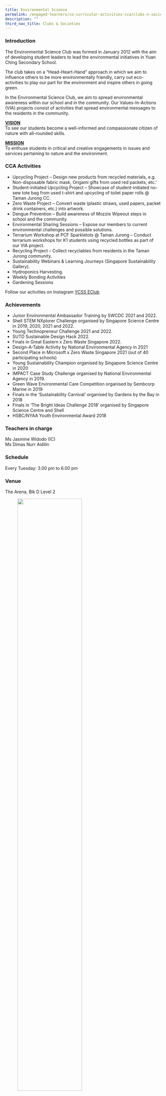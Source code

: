 ```yaml
---
title: Environmental Science
permalink: /engaged-learners/co-curricular-activities-cca/clubs-n-societies/environmental-science/
description: ""
third_nav_title: Clubs & Societies
---
```

### Introduction

The Environmental Science Club was formed in January 2012 with the aim of developing student leaders to lead the environmental initiatives in Yuan Ching Secondary School.  

The club takes on a “Head-Heart-Hand” approach in which we aim to influence others to be more environmentally friendly, carry out eco-activities to play our part for the environment and inspire others in going green.

In the Environmental Science Club, we aim to spread environmental awareness within our school and in the community. Our Values-In-Actions (VIA) projects consist of activities that spread environmental messages to the residents in the community.

<u><Strong> VISION </strong></u><br>
To see our students become a well-informed and compassionate citizen of nature with all-rounded skills.  

<u><strong> MISSION </strong></u><br>
To enthuse students in critical and creative engagements in issues and services pertaining to nature and the environment.

### CCA Activities

*   Upcycling Project – Design new products from recycled materials, e.g. Non-disposable fabric mask, Origami gifts from used red packets, etc.’
*   Student-initiated Upcycling Project – Showcase of student-initiated no-sew tote bag from used t-shirt and upcycling of toilet paper rolls @ Taman Jurong CC.
*   Zero Waste Project – Convert waste (plastic straws, used papers, packet drink containers, etc.) into artwork.
*   Dengue Prevention – Build awareness of Mozzie Wipeout steps in school and the community.
*   Environmental Sharing Sessions – Expose our members to current environmental challenges and possible solutions.
*   Terrarium Workshop at PCF Sparkletots @ Taman Jurong – Conduct terrarium workshops for K1 students using recycled bottles as part of our VIA project.
*   Recycling Project – Collect recyclables from residents in the Taman Jurong community.
*   Sustainability Webinars & Learning Journeys (Singapore Sustainability Gallery).
*   Hydroponics Harvesting.
*   Weekly Bonding Activities
*   Gardening Sessions

Follow our activities on Instagram [YCSS EClub](https://www.instagram.com/ycss.eclub)

### Achievements

*   Junior Environmental Ambassador Training by SWCDC 2021 and 2022.
*   Shell STEM NXplorer Challenge organised by Singapore Science Centre in 2019, 2020, 2021 and 2022. 
*   Young Technopreneur Challenge 2021 and 2022.
*   SUTD Sustainable Design Hack 2022.
*   Finals in Great Eastern x Zero Waste Singapore 2022.
*   Design-A-Table Activity by National Environmental Agency in 2021
*   Second Place in Microsoft x Zero Waste Singapore 2021 (out of 40 participating schools)
*   Young Sustainability Champion organised by Singapore Science Centre in 2020
*   IMPACT Case Study Challenge organised by National Environmental Agency in 2019.
*   Green Wave Environmental Care Competition organised by Sembcorp Marine in 2019
*   Finals in the ‘Sustainability Carnival’ organised by Gardens by the Bay in 2018
*   Finals in ‘The Bright Ideas Challenge 2018’ organised by Singapore Science Centre and Shell
*   HSBC/NYAA Youth Environmental Award 2018

### Teachers in charge

Ms Jasmine Widodo (IC)<br>
Ms Dimas Nurr Aidilin

### Schedule

Every Tuesday: 3.00 pm to 6.00 pm

### Venue

The Arena, Blk D Level 2


<figure>
<img src="/images/Esclub.jpg" 
    style="width:70%">
<figcaption> [ESClub] Dengue Prevention Outreach to Taman Jurong residents </figcaption>
</figure>

<figure>
<img src="/images/Environmental%20Science-1.jpg" 
    style="width:70%">
<figcaption> [ESClub] Presenting environmental issues to fellow club members during our weekly Environmental Sharing Sessions. </figcaption>
</figure>

<figure>
<img src="/images/Environmental%20Science-2.jpg" 
    style="width:70%">
<figcaption> [ESClub] Upcycling used red-packets into origami as part of Chinese New Year Celebration. </figcaption>
</figure>

<figure>
<img src="/images/Guiding%20fellow%20environmental%20advocates%20in%20growing%20microgreens%20to%20promote%20food%20sustainability.png">
<figcaption> [ESClub] Guiding fellow environmental advocates in growing microgreens to promote food sustainability </figcaption>
</figure>

<figure>
<img src="/images/Environmental%20Science-3.jpg">

<figcaption>[ESClub] Working hand in hand to care for the plants in our school gardens. </figcaption>
</figure>

<figure>
<img src="/images/hydroponics%20system.png" 
    style="width:70%">
<figcaption> [ESClub] Working hand in hand to care for the plants in our hydroponics system </figcaption>
</figure>

<figure>
<img src="/images/Environmental%20Science-4.jpg">
<figcaption> [ESClub] Discussing the NEXUS problem during one of the workshop sessions in the Shell NXPlorers competition. </figcaption>
</figure>

<figure>
<img src="/images/Environmental%20Science-5.jpg">
<figcaption> [ESClub] Converting waste materials, including plastic straws, used papers, and packet drink containers into Zero Waste artwork. </figcaption>
</figure>

<figure>
<img src="/images/Environmental%20Science.jpg">
<figcaption> [ESClub] Strengthening the relationship among club members during our weekly bonding sessions.</figcaption>
</figure>